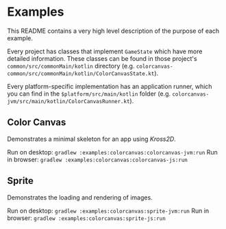 # Examples

This README contains a very high level description of the purpose of each
example. 

Every project has classes that implement `GameState` which have more detailed
information. These classes can be found in those project's 
`common/src/commonMain/kotlin` directory (e.g.
`colorcanvas-common/src/commonMain/kotlin/ColorCanvasState.kt`).

Every platform-specific implementation has an application runner, which you can
find in the `$platform/src/main/kotlin` folder (e.g.
`colorcanvas-jvm/src/main/kotlin/ColorCanvasRunner.kt`).

## Color Canvas

Demonstrates a minimal skeleton for an app using *Kross2D*.

Run on desktop: `gradlew :examples:colorcanvas:colorcanvas-jvm:run`
Run in browser: `gradlew :examples:colorcanvas:colorcanvas-js:run`

## Sprite

Demonstrates the loading and rendering of images.

Run on desktop: `gradlew :examples:colorcanvas:sprite-jvm:run`
Run in browser: `gradlew :examples:colorcanvas:sprite-js:run`

